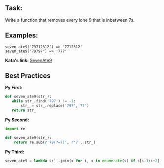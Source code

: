 ## Task: 
Write a function that removes every lone 9 that is inbetween 7s.


## Examples:

~~~
seven_ate9('79712312') => '7712312'
seven_ate9('79797') => '777'
~~~

**Kata's link:** [SevenAte9](https://www.codewars.com/kata/sevenate9/)


## Best Practices

**Py First:**
~~~py
def seven_ate9(str_):
   while str_.find('797') != -1:
       str_ = str_.replace('797','77')
   return str_
~~~

**Py Second:**
~~~py
import re

def seven_ate9(str_):
    return re.sub(r'79(?=7)', r'7', str_)

~~~

**Py Third:**
~~~py
seven_ate9 = lambda s:''.join(x for i, x in enumerate(s) if s[i-1:i+2] != "797")
~~~
